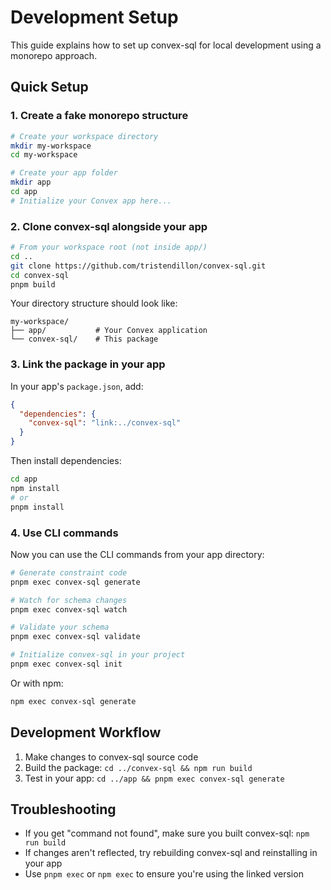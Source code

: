 # Development Setup

This guide explains how to set up convex-sql for local development using a monorepo approach.

## Quick Setup

### 1. Create a fake monorepo structure

```bash
# Create your workspace directory
mkdir my-workspace
cd my-workspace

# Create your app folder
mkdir app
cd app
# Initialize your Convex app here...
```

### 2. Clone convex-sql alongside your app

```bash
# From your workspace root (not inside app/)
cd ..
git clone https://github.com/tristendillon/convex-sql.git
cd convex-sql
pnpm build
```

Your directory structure should look like:

```
my-workspace/
├── app/           # Your Convex application
└── convex-sql/    # This package
```

### 3. Link the package in your app

In your app's `package.json`, add:

```json
{
  "dependencies": {
    "convex-sql": "link:../convex-sql"
  }
}
```

Then install dependencies:

```bash
cd app
npm install
# or
pnpm install
```

### 4. Use CLI commands

Now you can use the CLI commands from your app directory:

```bash
# Generate constraint code
pnpm exec convex-sql generate

# Watch for schema changes
pnpm exec convex-sql watch

# Validate your schema
pnpm exec convex-sql validate

# Initialize convex-sql in your project
pnpm exec convex-sql init
```

Or with npm:

```bash
npm exec convex-sql generate
```

## Development Workflow

1. Make changes to convex-sql source code
2. Build the package: `cd ../convex-sql && npm run build`
3. Test in your app: `cd ../app && pnpm exec convex-sql generate`

## Troubleshooting

- If you get "command not found", make sure you built convex-sql: `npm run build`
- If changes aren't reflected, try rebuilding convex-sql and reinstalling in your app
- Use `pnpm exec` or `npm exec` to ensure you're using the linked version
